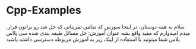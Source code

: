 # Cpp-Examples

.سلام به همه دوستان، در اینجا سورس کد تمامی تمریناتی که حل شد رو براتون قرار میدم امیدوارم که مفید واقع بشه
عنوان آموزش: حل مسائل طبقه بندی شده سی پلاس پلاس
شما میتونید با استفاده از لینک زیر به آموزش مربوطه دسترسی داشته باشید
